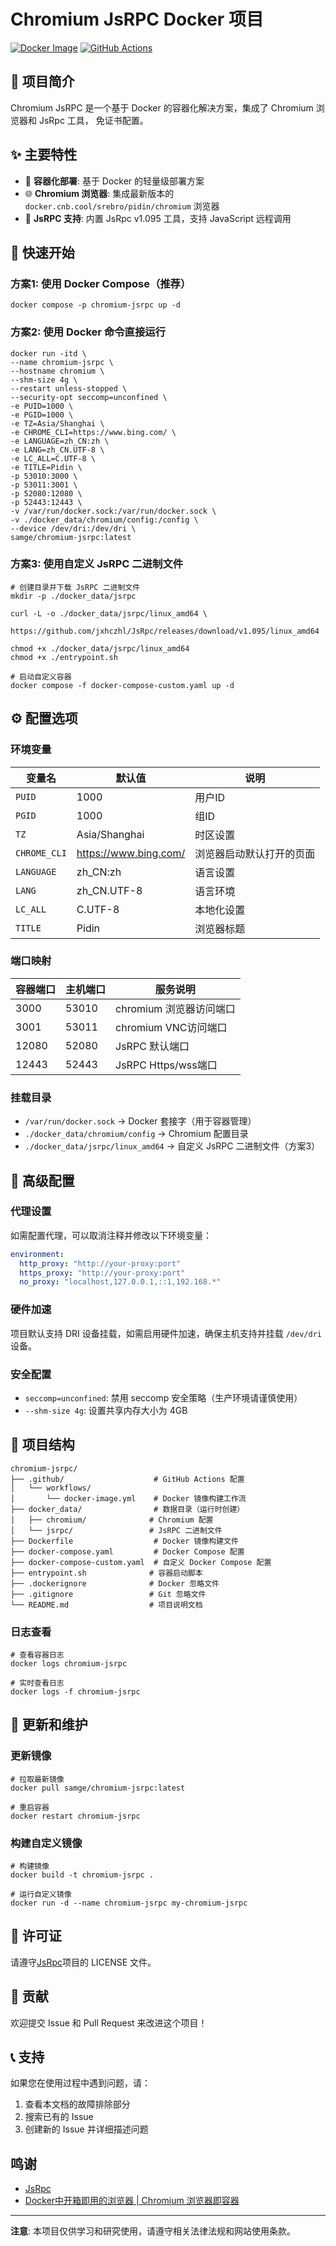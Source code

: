 # Chromium JsRPC Docker 项目

[![Docker Image](https://img.shields.io/docker/pulls/samge/chromium-jsrpc)](https://hub.docker.com/r/samge/chromium-jsrpc)
[![GitHub Actions](https://github.com/samge0/chromium-jsrpc/workflows/build%20docker%20image/badge.svg)](https://github.com/samge0/chromium-jsrpc/actions)

## 📖 项目简介

Chromium JsRPC 是一个基于 Docker 的容器化解决方案，集成了 Chromium 浏览器和 JsRpc 工具， 免证书配置。

## ✨ 主要特性

- 🐳 **容器化部署**: 基于 Docker 的轻量级部署方案
- 🌐 **Chromium 浏览器**: 集成最新版本的 `docker.cnb.cool/srebro/pidin/chromium` 浏览器
- 🔌 **JsRPC 支持**: 内置 JsRpc v1.095 工具，支持 JavaScript 远程调用

## 🚀 快速开始

### 方案1: 使用 Docker Compose（推荐）

```shell
docker compose -p chromium-jsrpc up -d
```

### 方案2: 使用 Docker 命令直接运行

```shell
docker run -itd \
--name chromium-jsrpc \
--hostname chromium \
--shm-size 4g \
--restart unless-stopped \
--security-opt seccomp=unconfined \
-e PUID=1000 \
-e PGID=1000 \
-e TZ=Asia/Shanghai \
-e CHROME_CLI=https://www.bing.com/ \
-e LANGUAGE=zh_CN:zh \
-e LANG=zh_CN.UTF-8 \
-e LC_ALL=C.UTF-8 \
-e TITLE=Pidin \
-p 53010:3000 \
-p 53011:3001 \
-p 52080:12080 \
-p 52443:12443 \
-v /var/run/docker.sock:/var/run/docker.sock \
-v ./docker_data/chromium/config:/config \
--device /dev/dri:/dev/dri \
samge/chromium-jsrpc:latest
```

### 方案3: 使用自定义 JsRPC 二进制文件

```shell
# 创建目录并下载 JsRPC 二进制文件
mkdir -p ./docker_data/jsrpc

curl -L -o ./docker_data/jsrpc/linux_amd64 \
  https://github.com/jxhczhl/JsRpc/releases/download/v1.095/linux_amd64

chmod +x ./docker_data/jsrpc/linux_amd64
chmod +x ./entrypoint.sh

# 启动自定义容器
docker compose -f docker-compose-custom.yaml up -d
```

## ⚙️ 配置选项

### 环境变量

| 变量名 | 默认值 | 说明 |
|--------|--------|------|
| `PUID` | 1000 | 用户ID |
| `PGID` | 1000 | 组ID |
| `TZ` | Asia/Shanghai | 时区设置 |
| `CHROME_CLI` | https://www.bing.com/ | 浏览器启动默认打开的页面 |
| `LANGUAGE` | zh_CN:zh | 语言设置 |
| `LANG` | zh_CN.UTF-8 | 语言环境 |
| `LC_ALL` | C.UTF-8 | 本地化设置 |
| `TITLE` | Pidin | 浏览器标题 |

### 端口映射

| 容器端口 | 主机端口 | 服务说明 |
|----------|----------|----------|
| 3000 | 53010 | chromium 浏览器访问端口 |
| 3001 | 53011 | chromium VNC访问端口 |
| 12080 | 52080 | JsRPC 默认端口  |
| 12443 | 52443 | JsRPC Https/wss端口 |

### 挂载目录

- `/var/run/docker.sock` → Docker 套接字（用于容器管理）
- `./docker_data/chromium/config` → Chromium 配置目录
- `./docker_data/jsrpc/linux_amd64` → 自定义 JsRPC 二进制文件（方案3）

## 🔧 高级配置

### 代理设置

如需配置代理，可以取消注释并修改以下环境变量：

```yaml
environment:
  http_proxy: "http://your-proxy:port"
  https_proxy: "http://your-proxy:port"
  no_proxy: "localhost,127.0.0.1,::1,192.168.*"
```

### 硬件加速

项目默认支持 DRI 设备挂载，如需启用硬件加速，确保主机支持并挂载 `/dev/dri` 设备。

### 安全配置

- `seccomp=unconfined`: 禁用 seccomp 安全策略（生产环境请谨慎使用）
- `--shm-size 4g`: 设置共享内存大小为 4GB

## 📁 项目结构

```
chromium-jsrpc/
├── .github/                    # GitHub Actions 配置
│   └── workflows/
│       └── docker-image.yml    # Docker 镜像构建工作流
├── docker_data/                # 数据目录（运行时创建）
│   ├── chromium/              # Chromium 配置
│   └── jsrpc/                 # JsRPC 二进制文件
├── Dockerfile                  # Docker 镜像构建文件
├── docker-compose.yaml         # Docker Compose 配置
├── docker-compose-custom.yaml  # 自定义 Docker Compose 配置
├── entrypoint.sh              # 容器启动脚本
├── .dockerignore              # Docker 忽略文件
├── .gitignore                 # Git 忽略文件
└── README.md                  # 项目说明文档
```

### 日志查看

```shell
# 查看容器日志
docker logs chromium-jsrpc

# 实时查看日志
docker logs -f chromium-jsrpc
```

## 🔄 更新和维护

### 更新镜像

```shell
# 拉取最新镜像
docker pull samge/chromium-jsrpc:latest

# 重启容器
docker restart chromium-jsrpc
```

### 构建自定义镜像

```shell
# 构建镜像
docker build -t chromium-jsrpc .

# 运行自定义镜像
docker run -d --name chromium-jsrpc my-chromium-jsrpc
```

## 📄 许可证

请遵守[JsRpc](https://github.com/jxhczhl/JsRpc)项目的 LICENSE 文件。

## 🤝 贡献

欢迎提交 Issue 和 Pull Request 来改进这个项目！

## 📞 支持

如果您在使用过程中遇到问题，请：

1. 查看本文档的故障排除部分
2. 搜索已有的 Issue
3. 创建新的 Issue 并详细描述问题

## 鸣谢
- [JsRpc](https://github.com/jxhczhl/JsRpc)
- [Docker中开箱即用的浏览器 | Chromium 浏览器即容器](https://pidin.srebro.cn/archives/1745556963120)

---

**注意**: 本项目仅供学习和研究使用，请遵守相关法律法规和网站使用条款。